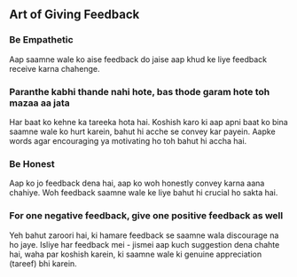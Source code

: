## Art of Giving Feedback

### Be Empathetic
Aap saamne wale ko aise feedback do jaise aap khud ke liye feedback receive karna chahenge.

### Paranthe kabhi thande nahi hote, bas thode garam hote toh mazaa aa jata
Har baat ko kehne ka tareeka hota hai. Koshish karo ki aap apni baat ko bina saamne wale ko hurt karein, bahut hi acche se convey kar payein. Aapke words agar encouraging ya motivating ho toh bahut hi accha hai.

### Be Honest
Aap ko jo feedback dena hai, aap ko woh honestly convey karna aana chahiye. Woh feedback saamne wale ke liye bahut hi crucial ho sakta hai.

### For one negative feedback, give one positive feedback as well
Yeh bahut zaroori hai, ki hamare feedback se saamne wala discourage na ho jaye. Isliye har feedback mei - jismei aap kuch suggestion dena chahte hai, waha par koshish karein, ki saamne wale ki genuine appreciation (tareef) bhi karein.